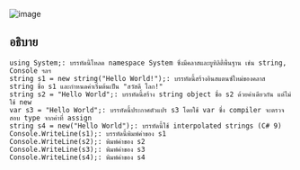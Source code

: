 ![image](https://github.com/ThanaloekKaisai/03376836-OOP-2566-Lab-03/assets/144195683/ea67093d-fedd-4568-8894-d518b33f041c)

## อธิบาย ##
```
using System;: บรรทัดนี้โหลด namespace System ซึ่งมีคลาสและยูทิลิตี้พื้นฐาน เช่น string, Console ฯลฯ
string s1 = new string("Hello World!");: บรรทัดนี้สร้างอินสแตนซ์ใหม่ของคลาส string ชื่อ s1 และกำหนดค่าเริ่มต้นเป็น "สวัสดี โลก!"
string s2 = "Hello World";: บรรทัดนี้สร้าง string object ชื่อ s2 ด้วยค่าเดียวกัน แต่ไม่ใช้ new
var s3 = "Hello World";: บรรทัดนี้ประกาศตัวแปร s3 โดยใช้ var ซึ่ง compiler จะตรวจสอบ type จากค่าที่ assign
string s4 = new("Hello World");: บรรทัดนี้ใช้ interpolated strings (C# 9)
Console.WriteLine(s1);: บรรทัดนี้พิมพ์ค่าของ s1
Console.WriteLine(s2);: พิมพ์ค่าของ s2
Console.WriteLine(s3);: พิมพ์ค่าของ s3
Console.WriteLine(s4);: พิมพ์ค่าของ s4
